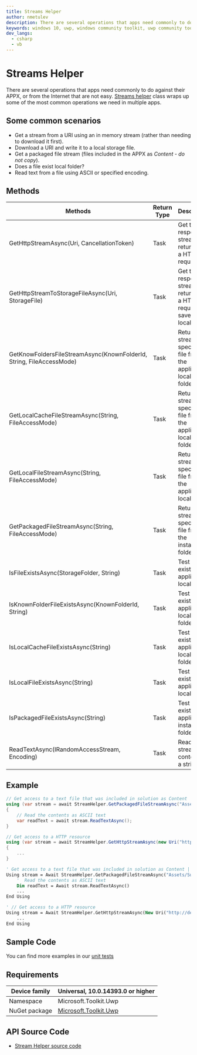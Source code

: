 ```yaml
---
title: Streams Helper
author: nmetulev
description: There are several operations that apps need commonly to do against their APPX, or from the Internet that are not easy.  This helper class wraps up some of the most common operations we need in multiple apps.
keywords: windows 10, uwp, windows community toolkit, uwp community toolkit, uwp toolkit, Streams
dev_langs:
  - csharp
  - vb
---
```


# Streams Helper

There are several operations that apps need commonly to do against their APPX, or from the Internet that are not easy.  [Streams helper](https://docs.microsoft.com/dotnet/api/microsoft.toolkit.uwp.helpers.streamhelper) class wraps up some of the most common operations we need in multiple apps.

## Some common scenarios

* Get a stream from a URI using an in memory stream (rather than needing to download it first).
* Download a URI and write it to a local storage file.
* Get a packaged file stream (files included in the APPX as *Content - do not copy*).
* Does a file exist local folder?
* Read text from a file using ASCII or specified encoding.

## Methods

| Methods | Return Type | Description |
| -- | -- | -- |
| GetHttpStreamAsync(Uri, CancellationToken) | Task<IRandomAccessStream> | Get the response stream returned by a HTTP get request |
| GetHttpStreamToStorageFileAsync(Uri, StorageFile) | Task | Get the response stream returned by a HTTP get request and save it to a local file |
| GetKnowFoldersFileStreamAsync(KnownFolderId, String, FileAccessMode) | Task<IRandomAccessStream> | Return a stream to a specified file from the application local cache folder |
| GetLocalCacheFileStreamAsync(String, FileAccessMode) | Task<IRandomAccessStream> | Return a stream to a specified file from the application local cache folder |
| GetLocalFileStreamAsync(String, FileAccessMode) | Task<IRandomAccessStream> | Return a stream to a specified file from the application local folder |
| GetPackagedFileStreamAsync(String, FileAccessMode) | Task<IRandomAccessStream> | Return a stream to a specified file from the installation folder |
| IsFileExistsAsync(StorageFolder, String) | Task<bool> | Test if a file exists in the application local folder |
| IsKnownFolderFileExistsAsync(KnownFolderId, String) | Task<bool> | Test if a file exists in the application local cache folder |
| IsLocalCacheFileExistsAsync(String) | Task<bool> | Test if a file exists in the application local cache folder |
| IsLocalFileExistsAsync(String) | Task<bool> | Test if a file exists in the application local folder |
| IsPackagedFileExistsAsync(String) | Task<bool> | Test if a file exists in the application installation folder |
| ReadTextAsync(IRandomAccessStream, Encoding) | Task<string> | Read stream content as a string |

## Example

```csharp
// Get access to a text file that was included in solution as Content | do not copy local
using (var stream = await StreamHelper.GetPackagedFileStreamAsync("Assets/Sub/test.txt"))
{
    // Read the contents as ASCII text
    var readText = await stream.ReadTextAsync();
}

// Get access to a HTTP resource
using (var stream = await StreamHelper.GetHttpStreamAsync(new Uri("http://dev.windows.com")))
{
    ...
}
```
```vb
' Get access to a text file that was included in solution as Content | do not copy local
Using stream = Await StreamHelper.GetPackagedFileStreamAsync("Assets/Sub/test.txt")
    '  Read the contents as ASCII text
    Dim readText = Await stream.ReadTextAsync()
    ...
End Using

' // Get access to a HTTP resource
Using stream = Await StreamHelper.GetHttpStreamAsync(New Uri("http://dev.windows.com"))
    ...
End Using
```

## Sample Code

You can find more examples in our [unit tests](https://github.com/Microsoft/UWPCommunityToolkit/blob/master/UnitTests/Helpers/Test_StreamHelper.cs)

## Requirements

| Device family | Universal, 10.0.14393.0 or higher |
| --- | --- |
| Namespace | Microsoft.Toolkit.Uwp |
| NuGet package | [Microsoft.Toolkit.Uwp](https://www.nuget.org/packages/Microsoft.Toolkit.Uwp/) |

## API Source Code

* [Stream Helper source code](https://github.com/Microsoft/UWPCommunityToolkit/blob/master/Microsoft.Toolkit.Uwp/Helpers/StreamHelper.cs)
